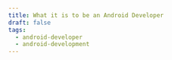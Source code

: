 ```yaml
---
title: What it is to be an Android Developer
draft: false
tags:
  - android-developer
  - android-development
---
```

